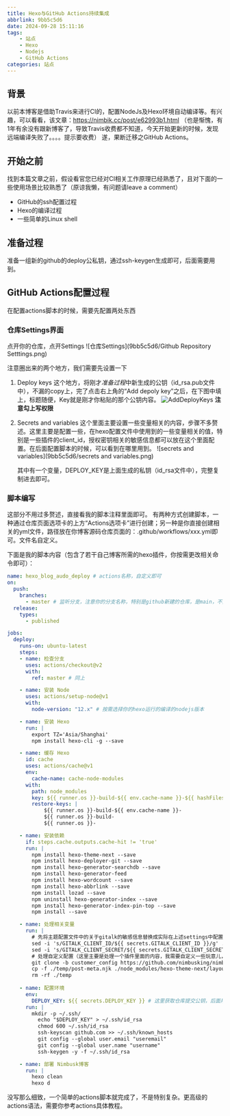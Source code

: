 ```yaml
---
title: Hexo与GitHub Actions持续集成
abbrlink: 9bb5c5d6
date: 2024-09-28 15:11:16
tags:
    - 站点
    - Hexo
    - Nodejs
    - GitHub Actions
categories: 站点
---
```


## 背景
以前本博客是借助Travis来进行CI的，配置NodeJs及Hexo环境自动编译等。有兴趣，可以看看，该文章：https://nimbik.cc/post/e62993b1.html
（也是惭愧，有1年有余没有跟新博客了，导致Travis收费都不知道，今天开始更新的时候，发现远端编译失败了。。。。提示要收费）
遂，果断迁移之GitHub Actions。

<!-- more -->

## 开始之前
找到本篇文章之前，假设看官您已经对CI相关工作原理已经熟悉了，且对下面的一些使用场景比较熟悉了（原谅我懒，有问题请leave a comment）
- GitHub的ssh配置过程
- Hexo的编译过程
- 一些简单的Linux shell

## 准备过程
准备一组新的github的deploy公私钥，通过ssh-keygen生成即可，后面需要用到。

## GitHub Actions配置过程
在配置actions脚本的时候，需要先配置两处东西
### 仓库Settings界面
点开你的仓库，点开Settings
![仓库Settings](9bb5c5d6/Github Repository Setttings.png)

注意圈出来的两个地方，我们需要先设置一下
1. Deploy keys
	这个地方，将刚才*准备过程*中新生成的公钥（id_rsa.pub文件中），不漏的copy上，完了点击右上角的“Add depoly key”之后，在下图中填上，标题随便，Key就是刚才你粘贴的那个公钥内容。
	![AddDeployKeys](9bb5c5d6/AddDeployKeys.png)
	**注意勾上写权限**
2. Secrets and variables
	这个里面主要设置一些变量相关的内容，步骤不多赘述。这里主要是配置一些，在hexo配置文件中使用到的一些变量相关的值，特别是一些插件的client_id，授权密钥相关的敏感信息都可以放在这个里面配置。在后面配置脚本的时候，可以看到在哪里用到。
	![secrets and variables](9bb5c5d6/secrets and variables.png)

	其中有一个变量，DEPLOY_KEY是上面生成的私钥（id_rsa文件中），完整复制进去即可。

### 脚本编写
这部分不用过多赘述，直接看我的脚本注释里面即可。
有两种方式创建脚本，一种通过仓库页面选项卡的上方“Actions选项卡”进行创建；另一种是你直接创建相关的yml文件，路径放在你博客源码仓库页面的：.github/workflows/xxx.yml即可。文件名自定义。

下面是我的脚本内容（包含了若干自己博客所需的hexo插件，你按需更改相关命令即可）：
```yaml
name: hexo_blog_audo_deploy # actions名称，自定义即可
on:
  push:
    branches:
      - master # 监听分支，注意你的分支名称，特别是github新建的仓库，是main，不是master
  release:
    types:
      - published

jobs:
  deploy:
    runs-on: ubuntu-latest
    steps:
    - name: 检查分支
      uses: actions/checkout@v2
      with:
        ref: master # 同上

    - name: 安装 Node
      uses: actions/setup-node@v1
      with:
        node-version: "12.x" # 按需选择你的hexo运行的编译的nodejs版本

    - name: 安装 Hexo
      run: |
        export TZ='Asia/Shanghai'
        npm install hexo-cli -g --save

    - name: 缓存 Hexo
      id: cache
      uses: actions/cache@v1
      env:
        cache-name: cache-node-modules
      with:
        path: node_modules
        key: ${{ runner.os }}-build-${{ env.cache-name }}-${{ hashFiles('**/package-lock.json') }}
        restore-keys: |
            ${{ runner.os }}-build-${{ env.cache-name }}-
            ${{ runner.os }}-build-
            ${{ runner.os }}-

    - name: 安装依赖
      if: steps.cache.outputs.cache-hit != 'true'
      run: |
        npm install hexo-theme-next --save
        npm install hexo-deployer-git --save
        npm install hexo-generator-searchdb --save
        npm install hexo-generator-feed
        npm install hexo-wordcount --save
        npm install hexo-abbrlink --save
        npm install lozad --save
        npm uninstall hexo-generator-index --save
        npm install hexo-generator-index-pin-top --save
        npm install --save

    - name: 处理相关变量
      run: |
      	# 先将主题配置文件中的关于gitalk的敏感信息替换成实际在上述settings中配置的，调用方式就是 **secrets.你刚才配置的变量名称**（我使用的next主题，按你实际使用的主题配置更改）
        sed -i 's/GITALK_CLIENT_ID/${{ secrets.GITALK_CLIENT_ID }}/g' ./_config.next.yml
        sed -i 's/GITALK_CLIENT_SECRET/${{ secrets.GITALK_CLIENT_SECRET }}/g' ./_config.next.yml
        # 处理自定义配置（这里主要是处理一个插件里面的内容，我需要自定义一些玩意儿，所以我这么处理了，你没有这个需求大可删了下面三行）
        git clone -b customer_config https://github.com/nimbusking/nimbusking.github.io.git temp
        cp -f ./temp/post-meta.njk ./node_modules/hexo-theme-next/layout/_partials/post
        rm -rf ./temp
        
    - name: 配置环境
      env:
        DEPLOY_KEY: ${{ secrets.DEPLOY_KEY }} # 这里获取仓库提交公钥，后面用到
      run: |
        mkdir -p ~/.ssh/
          echo "$DEPLOY_KEY" > ~/.ssh/id_rsa
          chmod 600 ~/.ssh/id_rsa
          ssh-keyscan github.com >> ~/.ssh/known_hosts
          git config --global user.email "useremail" 
          git config --global user.name "username"
          ssh-keygen -y -f ~/.ssh/id_rsa

    - name: 部署 Nimbusk博客
      run: |
        hexo clean
        hexo d
```

没写那么细致，一个简单的actions脚本就完成了，不是特别复杂。更高级的actions语法，需要你参考actions具体教程。